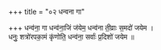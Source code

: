 +++
title = "०२ धन्वना गा"

+++
धन्व॑ना॒ गा धन्व॑ना॒जिं ज॑येम॒ धन्व॑ना ती॒व्राः स॒मदो॑ जयेम ।  
धनुः॒ शत्रो॑रपका॒मं कृ॑णोति॒ धन्व॑ना॒ सर्वाः॑ प्र॒दिशो॑ जयेम ॥